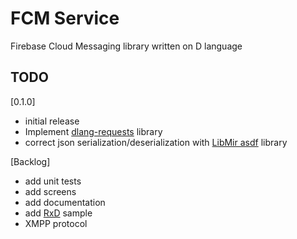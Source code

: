 # FCM Service
Firebase Cloud Messaging library written on D language

## TODO
[0.1.0]
* initial release
* Implement [dlang-requests](https://github.com/ikod/dlang-requests) library
* correct json serialization/deserialization with [LibMir asdf](https://github.com/libmir/asdf) library

[Backlog]
* add unit tests
* add screens
* add documentation
* add [RxD](https://github.com/lempiji/rx) sample
* XMPP protocol
